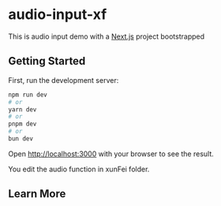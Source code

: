 # audio-input-xf
This is audio input demo with a [Next.js](https://nextjs.org/) project bootstrapped

## Getting Started

First, run the development server:

```bash
npm run dev
# or
yarn dev
# or
pnpm dev
# or
bun dev
```

Open [http://localhost:3000](http://localhost:3000) with your browser to see the result.

You edit the audio function in xunFei folder.


## Learn More
